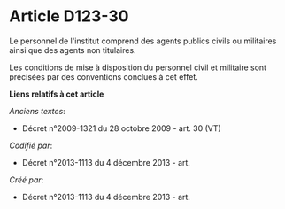 # Article D123-30

Le personnel de l'institut comprend des agents publics civils ou militaires ainsi que des agents non titulaires.

Les conditions de mise à disposition du personnel civil et militaire sont précisées par des conventions conclues à cet effet.

**Liens relatifs à cet article**

_Anciens textes_:

  - Décret n°2009-1321 du 28 octobre 2009 - art. 30 (VT)

_Codifié par_:

  - Décret n°2013-1113 du 4 décembre 2013 - art.

_Créé par_:

  - Décret n°2013-1113 du 4 décembre 2013 - art.
